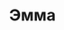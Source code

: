 ---
title: "Эмма"
description: "Привет, меня зовут Эмма. Я элитная эскортница в Дубае. Если вы хотите заказать меня в качестве сопровождения, пожалуйста, свяжитесь с менеджером компании. Я очень внимательная, открытая и общительная. Люблю путешествовать и встречать новых людей. Я говорю на английском, русском и арабском языках. Я очень хорошо выгляжу, имею стройную фигуру и красивые волосы. Я очень люблю свою работу и уверена, что вам понравится со мной проводить время. Я обещаю вам незабываемый опыт."
Price: "От 1000$"
height: "171"
weight: "56"
age: "23"
folder: emma
mainImage: emma.webp
bustSize: "4"
hairColor: "brunet"
visa: "japan"
images:
  - 2.webp
  - 3.webp
---